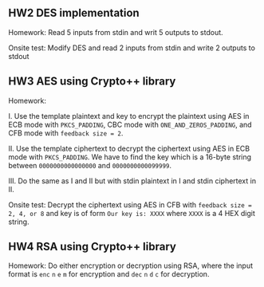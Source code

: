 ## HW2 DES implementation

Homework: Read 5 inputs from stdin and writ 5 outputs to stdout. 

Onsite test: Modify DES and read 2 inputs from stdin and write 2 outputs to stdout

## HW3 AES using Crypto++ library

Homework: 

I. Use the template plaintext and key to encrypt the plaintext using AES in ECB mode with `PKCS_PADDING`, CBC mode with `ONE_AND_ZEROS_PADDING`, and CFB mode with `feedback size = 2`.

II. Use the template ciphertext to decrypt the ciphertext using AES in ECB mode with `PKCS_PADDING`. We have to find the key which is a 16-byte string between `0000000000000000` and `0000000000099999`.

III. Do the same as I and II but with stdin plaintext in I and stdin ciphertext in II.

Onsite test: Decrypt the ciphertext using AES in CFB with `feedback size = 2, 4, or 8` and key is of form `Our key is: XXXX` where `XXXX` is a 4 HEX digit string.
## HW4 RSA using Crypto++ library

Homework: Do either encryption or decryption using RSA, where the input format is `enc` `n` `e` `m` for encryption and `dec` `n` `d` `c` for decryption.